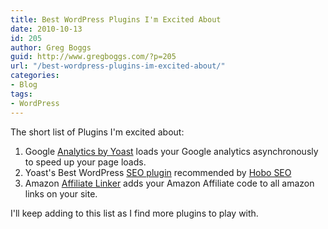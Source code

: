```yaml
---
title: Best WordPress Plugins I'm Excited About
date: 2010-10-13
id: 205
author: Greg Boggs
guid: http://www.gregboggs.com/?p=205
url: "/best-wordpress-plugins-im-excited-about/"
categories:
- Blog
tags:
- WordPress
---
```


The short list of Plugins I'm excited about:

  1. Google [Analytics by Yoast][1] loads your Google analytics asynchronously to speed up your page loads.
  2. Yoast's Best WordPress [SEO plugin][2] recommended by [Hobo SEO][3]
  3. Amazon [Affiliate Linker][4] adds your Amazon Affiliate code to all amazon links on your site.

I'll keep adding to this list as I find more plugins to play with.

 [1]: http://yoast.com/wordpress/google-analytics/
 [2]: http://yoast.com/wordpress/seo/
 [3]: http://www.hobo-web.co.uk/seo-blog/index.php/the-best-wordpress-seo-plugin/
 [4]: http://http://yoast.com/wordpress/amazon-auto-link/
